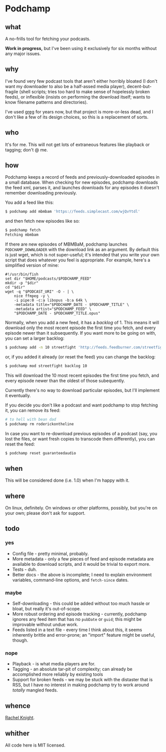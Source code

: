 
# Podchamp
## what
A no-frills tool for fetching your podcasts.

**Work in progress,** but I've been using it exclusively for six months without any major issues.

## why
I've found very few podcast tools that aren't either horribly bloated (I don't want my downloader to
also be a half-assed media player), decent-but-fragile (shell scripts; tries too hard to make
sense of hopelessly broken feeds), or inflexible (insists on performing the download itself; wants
to know filename patterns and directories).

I've used [greg](https://github.com/manolomartinez/greg) for years now, but that project is
more-or-less dead, and I don't like a few of its design choices, so this is a replacement of sorts.

## who
It's for me. This will not get lots of extraneous features like playback or tagging; don't @ me.

## how
Podchamp keeps a record of feeds and previously-downloaded episodes in a small database. When
checking for new episodes, podchamp downloads the feed xml, parses it, and launches downloads for
any episodes it doesn't remember downloading previously.

You add a feed like this:

```sh
$ podchamp add mbmbam 'https://feeds.simplecast.com/wjQvYtdl'
```

and then fetch new episodes like so:

```sh
$ podchamp fetch
Fetching mbmbam
```

If there are new episodes of MBMBaM, podchamp launches `PODCHAMP_DOWNLOADER` with the download link
as an argument. By default this is just wget, which is not super-useful; it's intended that you
write your own script that does whatever you feel is appropriate. For example, here's a simplified
version of mine:

```fish
#!/usr/bin/fish
set dir "$HOME/podcasts/$PODCHAMP_FEED"
mkdir -p "$dir"
cd "$dir"
wget -q "$PODCAST_URI" -O - | \
    nice ffmpeg -y \
    -i pipe:0 -c:a libopus -b:a 64k \
    -metadata title="$PODCHAMP_DATE - $PODCHAMP_TITLE" \
    -metadata artist="$PODCHAMP_FEED" \
    "$PODCHAMP_DATE - $PODCHAMP_TITLE.opus"
```

Normally, when you add a new feed, it has a _backlog_ of 1. This means it will download only the
most recent episode the first time you fetch, and every episode newer than it subsequently. If you
want more to be going on with, you can set a larger backlog:

```sh
$ podchamp add -n 10 streetfight 'http://feeds.feedburner.com/streetfightradio'
```
or, if you added it already (or reset the feed) you can change the backlog:

```sh
$ podchamp mod streetfight backlog 10
```

This will download the 10 most recent episodes the first time you fetch, and every episode newer
than the oldest of those subequently.

Currently there's no way to download particular episodes, but I'll implement it eventually.

If you decide you don't like a podcast and want podchamp to stop fetching it, you can
remove its feed:

```sh
# to hell with bean dad
$ podchamp rm roderickontheline
```

In case you want to re-download previous episodes of a podcast (say, you lost the files, or want
fresh copies to transcode them differently), you can reset the feed:

```sh
$ podchamp reset guaranteedaudio
```

## when

This will be considered done (i.e. 1.0) when I'm happy with it.

## where

On linux, definitely. On windows or other platforms, possibly, but you're on your own; please don't
ask for support.

## todo
### yes

- Config file - pretty minimal, probably.
- More metadata - only a few pieces of feed and episode metadata are available to download scripts,
  and it would be trivial to export more.
- Tests - duh.
- Better docs - the above is incomplete; I need to explain environment variables, command-line
  options, and `fetch-since` dates.

### maybe

- Self-downloading - this could be added without too much hassle or bloat, but really it's
  out-of-scope.
- More robust ordering and episode tracking - currently, podchamp ignores any feed item that has no
  `pubDate` or `guid`; this might be improvable without undue work.
- Feeds listed in a text file - every time I think about this, it seems inherently brittle and
  error-prone; an "import" feature might be useful, though.

### nope

- Playback - is what media players are for.
- Tagging - an absolute tar-pit of complexity; can already be accomplished more reliably by existing
  tools
- Support for broken feeds - we may be stuck with the distaster that is RSS, but I have no interest
  in making podchamp try to work around _totally_ mangled feeds.

## whence

[Rachel Knight](https://automorphi.city/).

## whither

All code here is MIT licensed.

